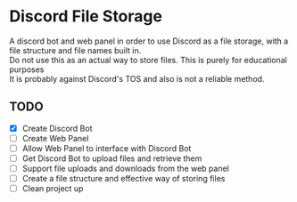 # Discord File Storage

A discord bot and web panel in order to use Discord as a file storage, with a file structure and file names built in. <br>
Do not use this as an actual way to store files. This is purely for educational purposes <br>
It is probably against Discord's TOS and also is not a reliable method.

## TODO
- [X] Create Discord Bot
- [ ] Create Web Panel
- [ ] Allow Web Panel to interface with Discord Bot
- [ ] Get Discord Bot to upload files and retrieve them
- [ ] Support file uploads and downloads from the web panel
- [ ] Create a file structure and effective way of storing files
- [ ] Clean project up